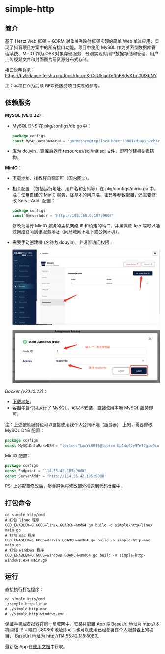 # simple-http

## 简介

基于 Hertz Web 框架 + GORM 对象关系映射框架实现的简单 Web 单体应用，实现了抖音项目方案中的所有接口功能。项目中使用 MySQL 作为关系型数据库管理系统、MinIO 作为 OSS 对象存储服务，分别实现对用户数据存储和管理、用户上传视频文件和封面图片等资源分布式存储。

接口说明详见：https://bytedance.feishu.cn/docs/doccnKrCsU5Iac6eftnFBdsXTof#0lXbNY

注：本项目作为后续 RPC 微服务项目实现的参考。

## 依赖服务
**MySQL (v8.0.32)**：

- MySQL DNS 在 pkg/configs/db.go 中：

  ```go
  package configs
  const MySQLDataBaseDSN = "gorm:gorm@tcp(localhost:3308)/douyin?charset=utf8&parseTime=True&loc=Local&clientFoundRows=true"
  ```

- 库为 douyin，建库后运行 resources/sql/init.sql 文件，即可创建相关表结构。

**MinIO**：

- [下载地址](http://www.minio.io)，找教程自建即可（[国内网址](http://www.minio.org.cn/download.shtml#/kubernetes)）。

- 相关配置 （包括运行地址、用户名和密码等）在 pkg/configs/minio.go 中。
  注：使用自建的 MinIO 服务，除基本的用户名、密码等参数配置，还需要修改 ServerAddr 配置：

  ```go
  package configs
  const ServerAddr = "http://192.168.0.107:9000"
  ```

  修改为运行 MinIO 服务的主机网络 IP 和设定的端口，并且保证 App 端可以通过网络访问到该服务地址（同局域网环境下或公网环境）。

- 需要手动创建桶 (名称为 douyin)，并设置访问权限：

  ![image-20230213233523322](doc/img/image-20230213233523322.png)

  ![image-20230213233713305](doc/img/image-20230213233713305.png)

*Docker (v20.10.22)*：

- [下载地址](https://www.docker.com)。
- 容器中暂时只运行了 MySQL，可以不安装，直接使用本地 MySQL 服务即可。

注：上述依赖服务也可以直接使用我个人公网环境（服务器） 上的，需要修改 MySQL DNS 配置：
```go
package configs
const MySQLDataBaseDSN = "lortee:^LuoYi0813@tcp(rm-bp14n02e97n12gio0so.mysql.rds.aliyuncs.com:3306)/douyin?charset=utf8&parseTime=True&loc=Local&clientFoundRows=true"
```

MinIO 配置：

```go
package configs
const Endpoint = "114.55.42.185:9000"
const ServerAddr = "http://114.55.42.185:9000"
```
PS: 上述配置修改后，尽量避免将修改部分推送到代码仓库中。

## 打包命令

``` shell
cd simple_http/cmd
# 打包 linux 程序 
CGO_ENABLED=0 GOOS=linux GOARCH=amd64 go build -o simple-http-linux main.go
# 打包 mac 程序 
CGO_ENABLED=0 GOOS=darwin GOARCH=amd64 go build -o simple-http-mac main.go
# 打包 windows 程序 
CGO_ENABLED=0 GOOS=windows GOARCH=amd64 go build -o simple-http-windows.exe main.go
```

## 运行

直接执行打包程序：

```shell
cd simple_http/cmd
./simple-http-linux
# ./simple-http-mac
# ./simple-http-windows.exe
```

保证手机或模拟器在同一局域网中，安装并配置 App 端 BaseUrl 地址为 http://本机网络 IP + 端口 (:8080) 地址即可；也可以使用已经部署在个人服务器上的项目， BaseUrl 地址为 http://114.55.42.185:8080。

最新版 App 在[使用文档](https://bytedance.feishu.cn/docs/doccnM9KkBAdyDhg8qaeGlIz7S7)中获取。
